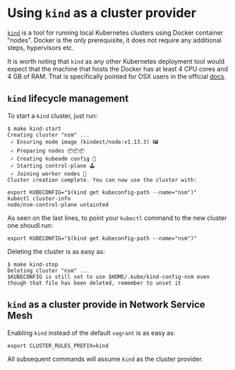 # Using `kind` as a cluster provider

[`kind`](kind.sigs.k8s.io) is a tool for running local Kubernetes clusters using Docker container “nodes”.
Docker is the only prerequisite, it does not require any additional steps, hypervisors etc.

It is worth noting that `kind` as any other Kubernetes deployment tool would expect that the machine that hosts the Docker has at least 4 CPU cores and 4 GB of RAM. That is specifically pointed for OSX users in the official [docs](https://kind.sigs.k8s.io/docs/user/quick-start/).


## `kind` lifecycle management

To start a `kind` cluster, just run:

```shell
$ make kind-start
Creating cluster "nsm" ...
 ✓ Ensuring node image (kindest/node:v1.13.3) 🖼
 ✓ Preparing nodes 📦📦📦
 ✓ Creating kubeadm config 📜
 ✓ Starting control-plane 🕹️
 ✓ Joining worker nodes 🚜
Cluster creation complete. You can now use the cluster with:

export KUBECONFIG="$(kind get kubeconfig-path --name="nsm")"
kubectl cluster-info
node/nsm-control-plane untainted
```

As seen on the last lines, to point your `kubectl` command to the new cluster one shoudl run:

```shell
export KUBECONFIG="$(kind get kubeconfig-path --name="nsm")"
```

Deleting the cluster is as easy as:

```shell
$ make kind-stop
Deleting cluster "nsm" ...
$KUBECONFIG is still set to use $HOME/.kube/kind-config-nsm even though that file has been deleted, remember to unset it
```

## `kind` as a cluster provide in Network Service Mesh

Enabling `kind` instead of the default `vagrant` is as easy as:
```shell
export CLUSTER_RULES_PREFIX=kind
```

All subsequent commands will assume `kind` as the cluster provider.
